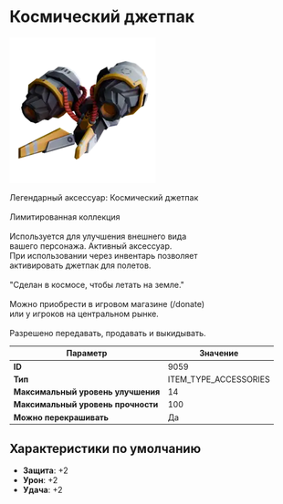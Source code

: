 # Космический джетпак

![Item Image](../img/9059.webp?raw=true)

Легендарный аксессуар: Космический джетпак<br><br>Лимитированная коллекция<br><br>Используется для улучшения внешнего вида<br>вашего персонажа. Активный аксессуар.<br>При использовании через инвентарь позволяет<br>активировать джетпак для полетов.<br><br>"Сделан в космосе, чтобы летать на земле."<br><br>Можно приобрести в игровом магазине (/donate)<br>или у игроков на центральном рынке.<br><br>Разрешено передавать, продавать и выкидывать.


| Параметр | Значение |
|----------|----------|
| **ID** | 9059 |
| **Тип** | ITEM_TYPE_ACCESSORIES |
| **Максимальный уровень улучшения** | 14 |
| **Максимальный уровень прочности** | 100 |
| **Можно перекрашивать** | Да |

## Характеристики по умолчанию

- **Защита**: +2
- **Урон**: +2
- **Удача**: +2

